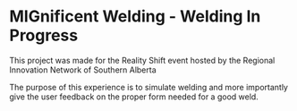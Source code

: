 # MIGnificent Welding - Welding In Progress

This project was made for the Reality Shift event hosted by the Regional Innovation Network of Southern Alberta

The purpose of this experience is to simulate welding and more importantly give the user feedback on the proper form needed for a good weld.
